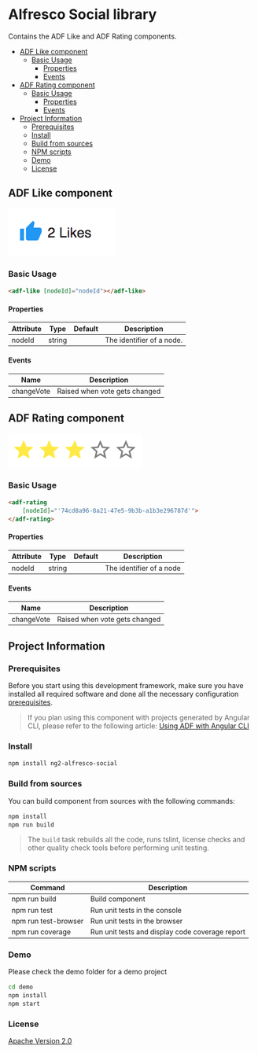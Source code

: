 # Alfresco Social library
Contains the ADF Like and ADF Rating components.

<!-- markdown-toc start - Don't edit this section.  npm run toc to generate it-->

<!-- toc -->

- [ADF Like component](#adf-like-component)
  * [Basic Usage](#basic-usage)
    + [Properties](#properties)
    + [Events](#events)
- [ADF Rating component](#adf-rating-component)
  * [Basic Usage](#basic-usage-1)
    + [Properties](#properties-1)
    + [Events](#events-1)
- [Project Information](#project-information)
  * [Prerequisites](#prerequisites)
  * [Install](#install)
  * [Build from sources](#build-from-sources)
  * [NPM scripts](#npm-scripts)
  * [Demo](#demo)
  * [License](#license)

<!-- tocstop -->

<!-- markdown-toc end -->


## ADF Like component
![Custom columns](docs/assets/social1.png)  

### Basic Usage

```html
<adf-like [nodeId]="nodeId"></adf-like>
``` 

#### Properties

| Attribute | Type | Default | Description |
| --- | --- | --- | --- |
| nodeId | string | | The identifier of a node.| 

#### Events

| Name | Description |
| --- | --- |
| changeVote | Raised when vote gets changed |

                       

## ADF Rating component
![Custom columns](docs/assets/social2.png) 

### Basic Usage

```html
<adf-rating  
    [nodeId]="'74cd8a96-8a21-47e5-9b3b-a1b3e296787d'">
</adf-rating>
``` 

#### Properties

| Attribute | Type | Default | Description |
| --- | --- | --- | --- |
| nodeId | string | | The identifier of a node |

#### Events

| Name | Description |
| --- | --- |
| changeVote | Raised when vote gets changed |

                        

## Project Information

### Prerequisites

Before you start using this development framework, make sure you have installed all required software and done all the
necessary configuration [prerequisites](https://github.com/Alfresco/alfresco-ng2-components/blob/master/PREREQUISITES.md).

> If you plan using this component with projects generated by Angular CLI, please refer to the following article: [Using ADF with Angular CLI](https://github.com/Alfresco/alfresco-ng2-components/wiki/Angular-CLI)

### Install

```sh
npm install ng2-alfresco-social
```

### Build from sources

You can build component from sources with the following commands:

```sh
npm install
npm run build
```

> The `build` task rebuilds all the code, runs tslint, license checks 
> and other quality check tools before performing unit testing.

### NPM scripts

| Command | Description |
| --- | --- |
| npm run build | Build component |
| npm run test | Run unit tests in the console |
| npm run test-browser | Run unit tests in the browser
| npm run coverage | Run unit tests and display code coverage report |

### Demo

Please check the demo folder for a demo project

```sh
cd demo
npm install
npm start
```

### License

[Apache Version 2.0](https://github.com/Alfresco/alfresco-ng2-components/blob/master/LICENSE)
